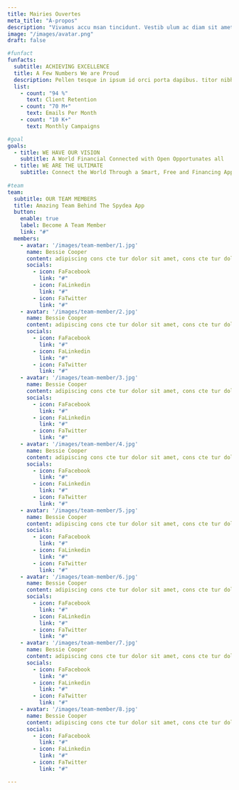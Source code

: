 ```yaml
---
title: Mairies Ouvertes
meta_title: "À-propos"
description: "Vivamus accu msan tincidunt. Vestib ulum ac diam sit amet quam vehicula elementum sed suscipit tortor eget felis porttitor volut"
image: "/images/avatar.png"
draft: false

#funfact
funfacts:
  subtitle: ACHIEVING EXCELLENCE
  title: A Few Numbers We are Proud
  description: Pellen tesque in ipsum id orci porta dapibus. titor nibh. Vivamus accumsan tincidunt. Vestibulum ac diam sit amet quam vehicula elementum
  list:
    - count: "94 %"
      text: Client Retention             
    - count: "70 M+"
      text: Emails Per Month             
    - count: "10 K+"
      text: Monthly Campaigns

#goal
goals:
  - title: WE HAVE OUR VISION
    subtitle: A World Financial Connected with Open Opportunates all
  - title: WE ARE THE ULTIMATE
    subtitle: Connect the World Through a Smart, Free and Financing App
    
#team
team:
  subtitle: OUR TEAM MEMBERS
  title: Amazing Team Behind The Spydea App
  button:
    enable: true
    label: Become A Team Member
    link: "#"
  members:
    - avatar: '/images/team-member/1.jpg'
      name: Bessie Cooper
      content: adipiscing cons cte tur dolor sit amet, cons cte tur dolorili
      socials:
        - icon: FaFacebook
          link: "#"
        - icon: FaLinkedin
          link: "#"
        - icon: FaTwitter
          link: "#"
    - avatar: '/images/team-member/2.jpg'
      name: Bessie Cooper
      content: adipiscing cons cte tur dolor sit amet, cons cte tur dolorili
      socials:
        - icon: FaFacebook
          link: "#"
        - icon: FaLinkedin
          link: "#"
        - icon: FaTwitter
          link: "#"
    - avatar: '/images/team-member/3.jpg'
      name: Bessie Cooper
      content: adipiscing cons cte tur dolor sit amet, cons cte tur dolorili
      socials:
        - icon: FaFacebook
          link: "#"
        - icon: FaLinkedin
          link: "#"
        - icon: FaTwitter
          link: "#"
    - avatar: '/images/team-member/4.jpg'
      name: Bessie Cooper
      content: adipiscing cons cte tur dolor sit amet, cons cte tur dolorili
      socials:
        - icon: FaFacebook
          link: "#"
        - icon: FaLinkedin
          link: "#"
        - icon: FaTwitter
          link: "#"
    - avatar: '/images/team-member/5.jpg'
      name: Bessie Cooper
      content: adipiscing cons cte tur dolor sit amet, cons cte tur dolorili
      socials:
        - icon: FaFacebook
          link: "#"
        - icon: FaLinkedin
          link: "#"
        - icon: FaTwitter
          link: "#"
    - avatar: '/images/team-member/6.jpg'
      name: Bessie Cooper
      content: adipiscing cons cte tur dolor sit amet, cons cte tur dolorili
      socials:
        - icon: FaFacebook
          link: "#"
        - icon: FaLinkedin
          link: "#"
        - icon: FaTwitter
          link: "#"
    - avatar: '/images/team-member/7.jpg'
      name: Bessie Cooper
      content: adipiscing cons cte tur dolor sit amet, cons cte tur dolorili
      socials:
        - icon: FaFacebook
          link: "#"
        - icon: FaLinkedin
          link: "#"
        - icon: FaTwitter
          link: "#"
    - avatar: '/images/team-member/8.jpg'
      name: Bessie Cooper
      content: adipiscing cons cte tur dolor sit amet, cons cte tur dolorili
      socials:
        - icon: FaFacebook
          link: "#"
        - icon: FaLinkedin
          link: "#"
        - icon: FaTwitter
          link: "#"

---
```


